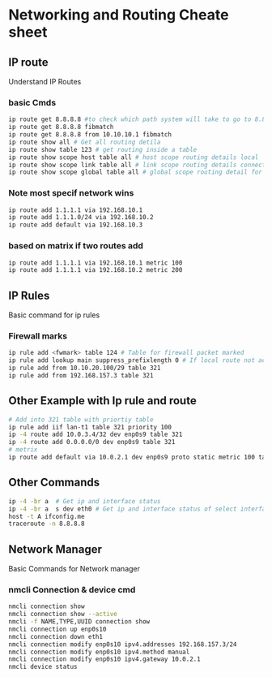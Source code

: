 # Networking and Routing Cheate sheet

## IP route

Understand IP Routes

### basic Cmds

```bash
ip route get 8.8.8.8 #to check which path system will take to go to 8.8.8.8
ip route get 8.8.8.8 fibmatch
ip route get 8.8.8.8 from 10.10.10.1 fibmatch
ip route show all # Get all routing detila
ip route show table 123 # get routing inside a table
ip route show scope host table all # host scope routing details local
ip route show scope link table all # link scope routing details connected network
ip route show scope global table all # global scope routing detail for rest all
```

### Note most specif network wins

```bash
ip route add 1.1.1.1 via 192.168.10.1
ip route add 1.1.1.0/24 via 192.168.10.2
ip route add default via 192.168.10.3
```

### based on matrix if two routes add

```bash
ip route add 1.1.1.1 via 192.168.10.1 metric 100
ip route add 1.1.1.1 via 192.168.10.2 metric 200
```

## IP Rules

Basic command for ip rules

### Firewall marks

```bash
ip rule add <fwmark> table 124 # Table for firewall packet marked
ip rule add lookup main suppress_prefixlength 0 # If local route not accessable due to ip rule table
ip rule add from 10.10.20.100/29 table 321
ip rule add from 192.168.157.3 table 321
```

## Other Example with Ip rule and route

```bash
# Add into 321 table with priortiy table
ip rule add iif lan-t1 table 321 priority 100
ip -4 route add 10.0.3.4/32 dev enp0s9 table 321
ip -4 route add 0.0.0.0/0 dev enp0s9 table 321
# metrix
ip route add default via 10.0.2.1 dev enp0s9 proto static metric 100 table default
```

## Other Commands

```bash
ip -4 -br a  # Get ip and interface status
ip -4 -br a  s dev eth0 # Get ip and interface status of select interface
host -t A ifconfig.me
traceroute -n 8.8.8.8
```

## Network Manager

Basic Commands for Network manager

### nmcli Connection & device cmd

```bash
nmcli connection show
nmcli connection show --active
nmcli -f NAME,TYPE,UUID connection show
nmcli connection up enp0s10
nmcli connection down eth1
nmcli connection modify enp0s10 ipv4.addresses 192.168.157.3/24
nmcli connection modify enp0s10 ipv4.method manual
nmcli connection modify enp0s10 ipv4.gateway 10.0.2.1
nmcli device status
```
